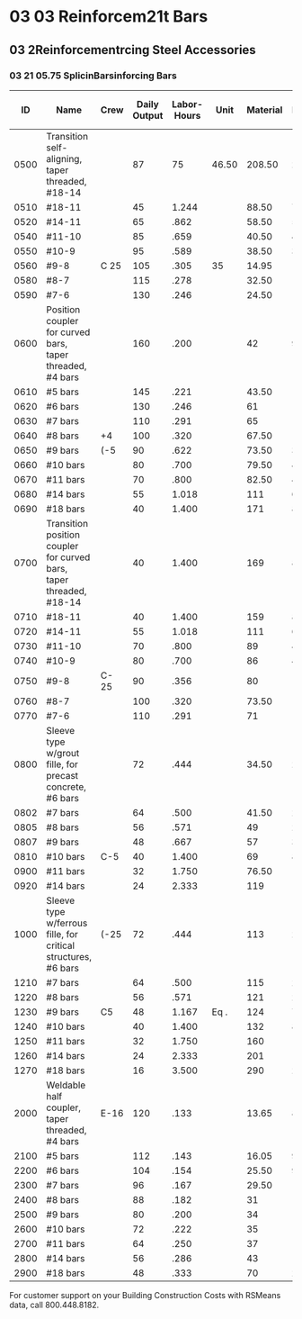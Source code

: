 # 03 03 Reinforcem21t Bars
## 03 2Reinforcementrcing Steel Accessories
### 03 21 05.75 SplicinBarsinforcing Bars

| ID   | Name                                                                 | Crew | Daily Output | Labor-Hours | Unit | Material | Labor  | Equipment | Total   | Total Incl O&P |
|------|----------------------------------------------------------------------|------|--------------|-------------|------|----------|--------|-----------|---------|----------------|
| 0500 | Transition self-aligning, taper threaded, #18-14                     |      | 87           | 75          | 46.50| 208.50   | 259    |           |         |                |
| 0510 | #18-11                                                               |      | 45           | 1.244       |      | 88.50    | 75     | 46.50     | 210     | 261            |
| 0520 | #14-11                                                               |      | 65           | .862        |      | 58.50    | 52     | 32        | 142.50  | 178            |
| 0540 | #11-10                                                               |      | 85           | .659        |      | 40.50    | 40     | 24.50     | 105     | 131            |
| 0550 | #10-9                                                                |      | 95           | .589        |      | 38.50    | 35.50  | 22        | 96      | 119            |
| 0560 | #9-8                                                                 | C 25 | 105          | .305        | 35   | 14.95    |        | 49.95     | 61.5    |                |
| 0580 | #8-7                                                                 |      | 115          | .278        |      | 32.50    | 13.65  |           | 46.15   | 56.51          |
| 0590 | #7-6                                                                 |      | 130          | .246        |      | 24.50    | 12.05  |           | 36.55   | 45.50          |
| 0600 | Position coupler for curved bars, taper threaded, #4 bars            |      | 160          | .200        |      | 42       | 9.80   |           | 51.80   | 61             |
| 0610 | #5 bars                                                              |      | 145          | .221        |      | 43.50    | 10.80  |           | 54.30   | 64.50          |
| 0620 | #6 bars                                                              |      | 130          | .246        |      | 61       | 12.05  |           | 73.05   | 85.50          |
| 0630 | #7 bars                                                              |      | 110          | .291        |      | 65       | 14.25  |           | 79.25   | 93.50          |
| 0640 | #8 bars                                                              | +4   | 100          | .320        |      | 67.50    | 15.65  |           | 83.15   | 98             |
| 0650 | #9 bars                                                              | (-5  | 90           | .622        |      | 73.50    | 37.50  | 23.50     | 134.50  | 162            |
| 0660 | #10 bars                                                             |      | 80           | .700        |      | 79.50    | 42.50  | 26        | 148     | 179            |
| 0670 | #11 bars                                                             |      | 70           | .800        |      | 82.50    | 48.50  | 30        | 161     | 196            |
| 0680 | #14 bars                                                             |      | 55           | 1.018       |      | 111      | 61.50  | 38        | 210.50  | 256            |
| 0690 | #18 bars                                                             |      | 40           | 1.400       |      | 171      | 84.50  | 52.50     | 308     | 370            |
| 0700 | Transition position coupler for curved bars, taper threaded, #18-14  |      | 40           | 1.400       |      | 169      | 84.50  | 52.50     | 306     | 370            |
| 0710 | #18-11                                                               |      | 40           | 1.400       |      | 159      | 84.50  | 52.50     | 296     | 360            |
| 0720 | #14-11                                                               |      | 55           | 1.018       |      | 111      | 61.50  | 38        | 210.50  | 256            |
| 0730 | #11-10                                                               |      | 70           | .800        |      | 89       | 48.50  | 30        | 167.50  | 203            |
| 0740 | #10-9                                                                |      | 80           | .700        |      | 86       | 42.50  | 26        | 154.50  | 187            |
| 0750 | #9-8                                                                 | C-25 | 90           | .356        |      | 80       | 17.40  |           | 97.40   | 115            |
| 0760 | #8-7                                                                 |      | 100          | .320        |      | 73.50    | 15.65  |           | 89.15   | 105            |
| 0770 | #7-6                                                                 |      | 110          | .291        |      | 71       | 14.25  |           | 85.25   | 100            |
| 0800 | Sleeve type w/grout fille, for precast concrete, #6 bars             |      | 72           | .444        |      | 34.50    | 22     |           | 56.50   | 71.50          |
| 0802 | #7 bars                                                              |      | 64           | .500        |      | 41.50    | 24.50  |           | 66      | 83.50          |
| 0805 | #8 bars                                                              |      | 56           | .571        |      | 49       | 28     |           | 77      | 97             |
| 0807 | #9 bars                                                              |      | 48           | .667        |      | 57       | 32.50  |           | 89.50   | 113            |
| 0810 | #10 bars                                                             | C-5  | 40           | 1.400       |      | 69       | 84.50  | 52.50     | 206     | 260            |
| 0900 | #11 bars                                                             |      | 32           | 1.750       |      | 76.50    | 106    | 65.50     | 248     | 315            |
| 0920 | #14 bars                                                             |      | 24           | 2.333       |      | 119      | 141    | 87        | 347     | 435            |
| 1000 | Sleeve type w/ferrous fille, for critical structures, #6 bars         | (-25 | 72           | .444        |      | 113      | 22     |           | 135     | 159            |
| 1210 | #7 bars                                                              |      | 64           | .500        |      | 115      | 24.50  |           | 139.50  | 164            |
| 1220 | #8 bars                                                              |      | 56           | .571        |      | 121      | 28     |           | 149     | 176            |
| 1230 | #9 bars                                                              | C5   | 48           | 1.167       | Eq . | 124      | 70.50  | 43.50     | 238     | 290            |
| 1240 | #10 bars                                                             |      | 40           | 1.400       |      | 132      | 84.50  | 52.50     | 269     | 330            |
| 1250 | #11 bars                                                             |      | 32           | 1.750       |      | 160      | 106    | 65.50     | 331.50  | 405            |
| 1260 | #14 bars                                                             |      | 24           | 2.333       |      | 201      | 141    | 87        | 429     | 525            |
| 1270 | #18 bars                                                             |      | 16           | 3.500       |      | 290      | 211    | 131       | 632     | 780            |
| 2000 | Weldable half coupler, taper threaded, #4 bars                       | E-16 | 120          | .133        |      | 13.65    | 8.40   | 1.23      | 23.28   | 29.50          |
| 2100 | #5 bars                                                              |      | 112          | .143        |      | 16.05    | 9      | 1.32      | 26.37   | 33             |
| 2200 | #6 bars                                                              |      | 104          | .154        |      | 25.50    | 9.70   | 1.42      | 36.62   | 44.50          |
| 2300 | #7 bars                                                              |      | 96           | .167        |      | 29.50    | 10.50  | 1.54      | 41.54   | 50.50          |
| 2400 | #8 bars                                                              |      | 88           | .182        |      | 31       | 11.45  | 1.67      | 44.12   | 53.50          |
| 2500 | #9 bars                                                              |      | 80           | .200        |      | 34       | 12.60  | 1.84      | 48.44   | 59             |
| 2600 | #10 bars                                                             |      | 72           | .222        |      | 35       | 14     | 2.05      | 51.05   | 62.50          |
| 2700 | #11 bars                                                             |      | 64           | .250        |      | 37       | 15.75  | 2.30      | 55.05   | 67.50          |
| 2800 | #14 bars                                                             |      | 56           | .286        |      | 43       | 18     | 2.63      | 63.63   | 78             |
| 2900 | #18 bars                                                             |      | 48           | .333        |      | 70       | 21     | 3.07      | 94.07   | 113            |

For customer support on your Building Construction Costs with RSMeans data, call 800.448.8182.